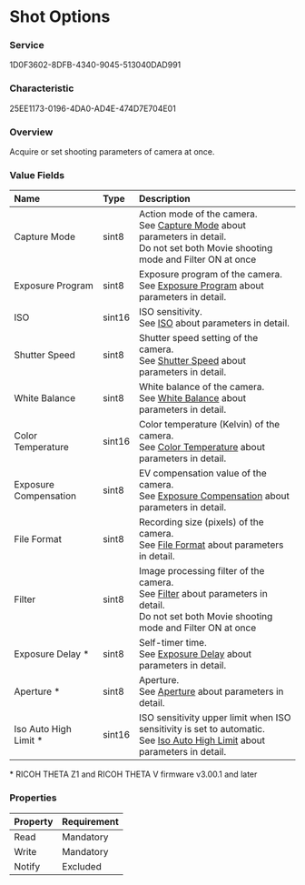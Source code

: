 # Shot Options

### Service

1D0F3602-8DFB-4340-9045-513040DAD991

### Characteristic

25EE1173-0196-4DA0-AD4E-474D7E704E01

### Overview

Acquire or set shooting parameters of camera at once.

### Value Fields

| Name | Type | Description |
|:--|:--|:--|
| Capture Mode | sint8 | Action mode of the camera.<br>See [Capture Mode](capture_mode.md) about parameters in detail.<br>Do not set both Movie shooting mode and Filter ON at once |
| Exposure Program | sint8 | Exposure program of the camera.<br>See [Exposure Program](exposure_program.md) about parameters in detail. |
| ISO | sint16 | ISO sensitivity.<br>See [ISO](iso.md) about parameters in detail. |
| Shutter Speed | sint8 | Shutter speed setting of the camera.<br>See [Shutter Speed](shutter_speed.md) about parameters in detail. |
| White Balance | sint8 | White balance of the camera.<br>See [White Balance](white_balance.md) about parameters in detail. |
| Color Temperature | sint16 | Color temperature (Kelvin) of the camera.<br>See [Color Temperature](color_temperature.md) about parameters in detail. |
| Exposure Compensation | sint8 | EV compensation value of the camera.<br>See [Exposure Compensation](exposure_compensation.md) about parameters in detail. |
| File Format | sint8 | Recording size (pixels) of the camera.<br>See [File Format](file_format.md) about parameters in detail. |
| Filter | sint8 | Image processing filter of the camera.<br>See [Filter](filter.md) about parameters in detail.<br>Do not set both Movie shooting mode and Filter ON at once |
| Exposure Delay \* | sint8 | Self-timer time.<br>See [Exposure Delay](exposure_delay.md) about parameters in detail. |
| Aperture \* | sint8 | Aperture.<br>See [Aperture](../shooting_control_command_v2/aperture.md) about parameters in detail. |
| Iso Auto High Limit \* | sint16 | ISO sensitivity upper limit when ISO sensitivity is set to automatic.<br>See [Iso Auto High Limit](../shooting_control_command_v2/iso_auto_high_limit.md) about parameters in detail. |

\* RICOH THETA Z1 and RICOH THETA V firmware v3.00.1 and later

### Properties

| Property | Requirement |
|:--|:--|
| Read | Mandatory |
| Write | Mandatory |
| Notify | Excluded |

